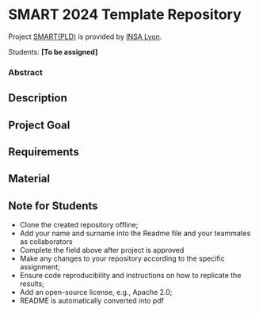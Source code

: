 # SMART 2024 Template Repository

Project [SMART(PLD)](riccardotommasini.com/teaching/smart) is provided by [INSA Lyon](https://www.insa-lyon.fr/).

Students: **[To be assigned]**

### Abstract

## Description 

## Project Goal

## Requirements

## Material

## Note for Students

* Clone the created repository offline;
* Add your name and surname into the Readme file and your teammates as collaborators
* Complete the field above after project is approved
* Make any changes to your repository according to the specific assignment;
* Ensure code reproducibility and instructions on how to replicate the results;
* Add an open-source license, e.g., Apache 2.0;
* README is automatically converted into pdf

